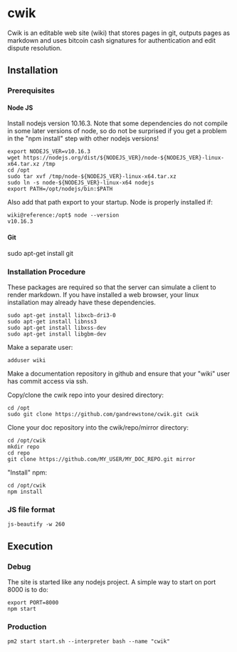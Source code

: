 # cwik
Cwik is an editable web site (wiki) that stores pages in git, outputs pages as markdown and uses bitcoin cash signatures for authentication and edit dispute resolution.


## Installation

### Prerequisites

#### Node JS

Install nodejs version 10.16.3.  Note that some dependencies do not compile in some later versions of node, so do not be surprised if you get a problem in the "npm install" step with other nodejs versions!

```
export NODEJS_VER=v10.16.3
wget https://nodejs.org/dist/${NODEJS_VER}/node-${NODEJS_VER}-linux-x64.tar.xz /tmp
cd /opt
sudo tar xvf /tmp/node-${NODEJS_VER}-linux-x64.tar.xz
sudo ln -s node-${NODEJS_VER}-linux-x64 nodejs
export PATH=/opt/nodejs/bin:$PATH
```

Also add that path export to your startup.
Node is properly installed if:
```
wiki@reference:/opt$ node --version
v10.16.3
```

#### Git

sudo apt-get install git


### Installation Procedure

These packages are required so that the server can simulate a client to render markdown.  If you have installed a web browser, your linux installation may already have these dependencies.
```
sudo apt-get install libxcb-dri3-0
sudo apt-get install libnss3
sudo apt-get install libxss-dev
sudo apt-get install libgbm-dev
```

Make a separate user:
```
adduser wiki
```

Make a documentation repository in github and ensure that your "wiki" user has commit access via ssh.

Copy/clone the cwik repo into your desired directory:
```
cd /opt
sudo git clone https://github.com/gandrewstone/cwik.git cwik
```

Clone your doc repository into the cwik/repo/mirror directory:
```
cd /opt/cwik
mkdir repo
cd repo
git clone https://github.com/MY_USER/MY_DOC_REPO.git mirror
```

"Install" npm:
```
cd /opt/cwik
npm install
```


### JS file format

```
js-beautify -w 260
```

## Execution

### Debug
The site is started like any nodejs project.  A simple way to start on port 8000 is to do:
```
export PORT=8000
npm start
```

### Production

```
pm2 start start.sh --interpreter bash --name "cwik"
```
